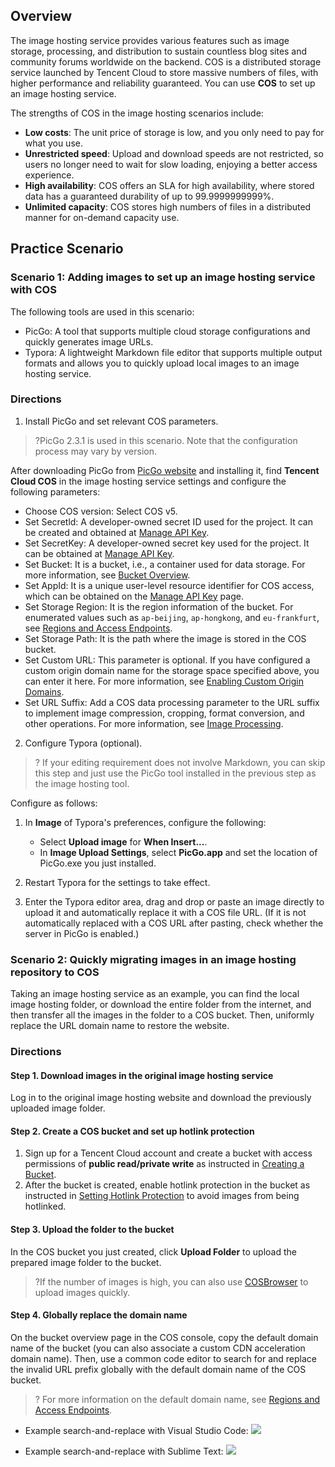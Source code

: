 ## Overview

The image hosting service provides various features such as image storage, processing, and distribution to sustain countless blog sites and community forums worldwide on the backend. COS is a distributed storage service launched by Tencent Cloud to store massive numbers of files, with higher performance and reliability guaranteed. You can use **COS** to set up an image hosting service.

The strengths of COS in the image hosting scenarios include:

- **Low costs**: The unit price of storage is low, and you only need to pay for what you use.
- **Unrestricted speed**: Upload and download speeds are not restricted, so users no longer need to wait for slow loading, enjoying a better access experience.
- **High availability**: COS offers an SLA for high availability, where stored data has a guaranteed durability of up to 99.9999999999%.
- **Unlimited capacity**: COS stores high numbers of files in a distributed manner for on-demand capacity use.


## Practice Scenario

### Scenario 1: Adding images to set up an image hosting service with COS

The following tools are used in this scenario:
- PicGo: A tool that supports multiple cloud storage configurations and quickly generates image URLs.
- Typora: A lightweight Markdown file editor that supports multiple output formats and allows you to quickly upload local images to an image hosting service.

### Directions

1. Install PicGo and set relevant COS parameters.
>?PicGo 2.3.1 is used in this scenario. Note that the configuration process may vary by version.
>
After downloading PicGo from [PicGo website](https://molunerfinn.com/PicGo/) and installing it, find **Tencent Cloud COS** in the image hosting service settings and configure the following parameters:

  - Choose COS version: Select COS v5.
  - Set Secretld: A developer-owned secret ID used for the project. It can be created and obtained at [Manage API Key](https://console.cloud.tencent.com/capi).
  - Set SecretKey: A developer-owned secret key used for the project. It can be obtained at [Manage API Key](https://console.cloud.tencent.com/capi).  
  - Set Bucket: It is a bucket, i.e., a container used for data storage. For more information, see [Bucket Overview](https://intl.cloud.tencent.com/document/product/436/13312).
  - Set AppId: It is a unique user-level resource identifier for COS access, which can be obtained on the [Manage API Key](https://console.cloud.tencent.com/capi) page.
  - Set Storage Region: It is the region information of the bucket. For enumerated values such as `ap-beijing`, `ap-hongkong`, and `eu-frankfurt`, see [Regions and Access Endpoints](https://intl.cloud.tencent.com/document/product/436/6224).
  - Set Storage Path: It is the path where the image is stored in the COS bucket.
  - Set Custom URL: This parameter is optional. If you have configured a custom origin domain name for the storage space specified above, you can enter it here. For more information, see [Enabling Custom Origin Domains](https://intl.cloud.tencent.com/document/product/436/31507).
  - Set URL Suffix: Add a COS data processing parameter to the URL suffix to implement image compression, cropping, format conversion, and other operations. For more information, see [Image Processing](https://www.tencentcloud.com/document/product/436/40118).
2. Configure Typora (optional).
>? If your editing requirement does not involve Markdown, you can skip this step and just use the PicGo tool installed in the previous step as the image hosting tool.
>
Configure as follows:
 1. In **Image** of Typora's preferences, configure the following:

    - Select **Upload image** for **When Insert...**.
    - In **Image Upload Settings**, select **PicGo.app** and set the location of PicGo.exe you just installed.
 2. Restart Typora for the settings to take effect.
 3. Enter the Typora editor area, drag and drop or paste an image directly to upload it and automatically replace it with a COS file URL. (If it is not automatically replaced with a COS URL after pasting, check whether the server in PicGo is enabled.)



### Scenario 2: Quickly migrating images in an image hosting repository to COS

Taking an image hosting service as an example, you can find the local image hosting folder, or download the entire folder from the internet, and then transfer all the images in the folder to a COS bucket. Then, uniformly replace the URL domain name to restore the website.

### Directions

#### Step 1. Download images in the original image hosting service

Log in to the original image hosting website and download the previously uploaded image folder.

#### Step 2. Create a COS bucket and set up hotlink protection

1. Sign up for a Tencent Cloud account and create a bucket with access permissions of **public read/private write** as instructed in [Creating a Bucket](https://intl.cloud.tencent.com/document/product/436/13309).
2. After the bucket is created, enable hotlink protection in the bucket as instructed in [Setting Hotlink Protection](https://intl.cloud.tencent.com/document/product/436/13319) to avoid images from being hotlinked.

#### Step 3. Upload the folder to the bucket

In the COS bucket you just created, click **Upload Folder** to upload the prepared image folder to the bucket.
>?If the number of images is high, you can also use [COSBrowser](https://intl.cloud.tencent.com/document/product/436/11366) to upload images quickly.
>



#### Step 4. Globally replace the domain name

On the bucket overview page in the COS console, copy the default domain name of the bucket (you can also associate a custom CDN acceleration domain name). Then, use a common code editor to search for and replace the invalid URL prefix globally with the default domain name of the COS bucket.
>? For more information on the default domain name, see [Regions and Access Endpoints](https://intl.cloud.tencent.com/document/product/436/6224).

- Example search-and-replace with Visual Studio Code:
![](https://qcloudimg.tencent-cloud.cn/raw/6d0707a821a6c7f0a978f113afdf05b9.png)

- Example search-and-replace with Sublime Text:
![](https://qcloudimg.tencent-cloud.cn/raw/97855e83ce68cd23254c98f4849e2d41.png)







